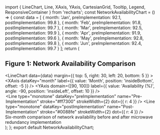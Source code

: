 import {
  LineChart,
  Line,
  XAxis,
  YAxis,
  CartesianGrid,
  Tooltip,
  Legend,
  ResponsiveContainer
} from 'recharts';
const NetworkAvailabilityChart = () => {
  const data = [
    { month: 'Jan', preImplementation: 92.1, postImplementation: 99.8 },
    { month: 'Feb', preImplementation: 91.8, postImplementation: 99.7 },
    { month: 'Mar', preImplementation: 92.5, postImplementation: 99.9 },
    { month: 'Apr', preImplementation: 91.9, postImplementation: 99.6 },
    { month: 'May', preImplementation: 92.8, postImplementation: 99.8 },
    { month: 'Jun', preImplementation: 92.4, postImplementation: 99.7 }
  ];
  return (
    <div className="w-full max-w-4xl p-4 bg-white rounded-lg shadow-lg">
      <h2 className="text-xl font-bold mb-4 text-center">
        Figure 1: Network Availability Comparison
      </h2>
      <div className="h-96">
        <ResponsiveContainer width="100%" height="100%">
          <LineChart
            data={data}
            margin={{ top: 5, right: 30, left: 20, bottom: 5 }}
          >
            <CartesianGrid strokeDasharray="3 3" />
            <XAxis 
              dataKey="month" 
              label={{ 
                value: 'Month', 
                position: 'insideBottom', 
                offset: -5 
              }}
            />
            <YAxis
              domain={[90, 100]}
              label={{ 
                value: 'Availability (%)', 
                angle: -90, 
                position: 'insideLeft',
                offset: 10
              }}
            />
            <Tooltip />
            <Legend verticalAlign="top" height={36} />
            <Line
              type="monotone"
              dataKey="preImplementation"
              name="Pre-Implementation"
              stroke="#ff7300"
              strokeWidth={2}
              dot={{ r: 4 }}
            />
            <Line
              type="monotone"
              dataKey="postImplementation"
              name="Post-Implementation"
              stroke="#0088fe"
              strokeWidth={2}
              dot={{ r: 4 }}
            />
          </LineChart>
        </ResponsiveContainer>
      </div>
      <div className="mt-4 text-sm text-gray-600 text-center">
        Six-month comparison of network availability before and after microwave redundancy implementation
      </div>
    </div>
  );
};
export default NetworkAvailabilityChart;
